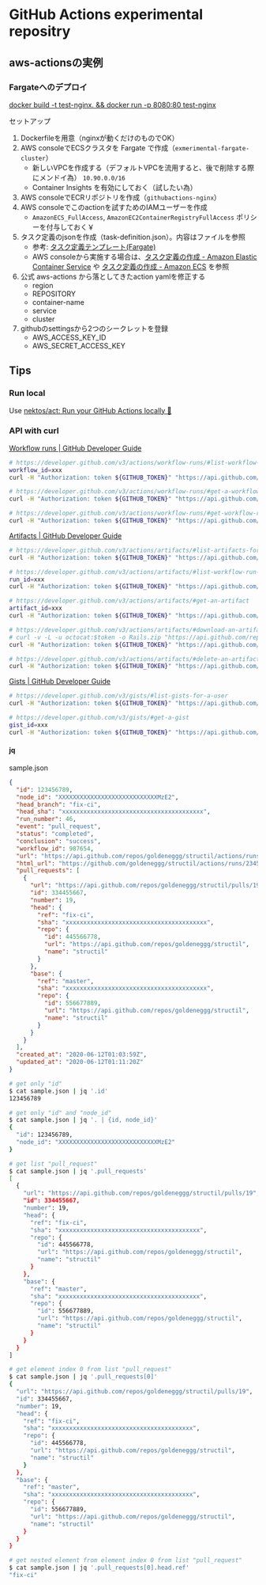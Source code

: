 GitHub Actions experimental repositry
==========


## aws-actionsの実例

### Fargateへのデプロイ
[docker build \-t test\-nginx\. && docker run \-p 8080:80 test\-nginx](https://dev.classmethod.jp/articles/github-actions-fargate-deploy/)


セットアップ

1. Dockerfileを用意（nginxが動くだけのものでOK）
2. AWS consoleでECSクラスタを Fargate で作成（`exmerimental-fargate-cluster`）
    - 新しいVPCを作成する（デフォルトVPCを流用すると、後で削除する際にメンドイ為） `10.90.0.0/16`
    - Container Insights を有効にしておく（試したい為）
3. AWS consoleでECRリポジトリを作成（`githubactions-nginx`）
4. AWS consoleでこのactionを試すためのIAMユーザーを作成
    - `AmazonECS_FullAccess`, `AmazonEC2ContainerRegistryFullAccess` ポリシーを付与しておく￥
5. タスク定義のjsonを作成（task-definition.json）。内容はファイルを参照
    - 参考: [タスク定義テンプレート(Fargate)](https://docs.aws.amazon.com/ja_jp/AmazonECS/latest/userguide/create-task-definition.html#task-definition-template)
    - AWS consoleから実施する場合は、[タスク定義の作成 \- Amazon Elastic Container Service](https://docs.aws.amazon.com/ja_jp/AmazonECS/latest/developerguide/create-task-definition.html) や [タスク定義の作成 \- Amazon ECS](https://docs.aws.amazon.com/ja_jp/AmazonECS/latest/userguide/create-task-definition.html) を参照
6. 公式 aws-actions から落としてきたaction yamlを修正する
    - region
    - REPOSITORY
    - container-name
    - service
    - cluster
7. githubのsettingsから2つのシークレットを登録
    - AWS_ACCESS_KEY_ID
    - AWS_SECRET_ACCESS_KEY

## Tips


### Run local
Use [nektos/act: Run your GitHub Actions locally 🚀](https://github.com/nektos/act)


### API with curl

[Workflow runs \| GitHub Developer Guide](https://developer.github.com/v3/actions/workflow-runs/)

```sh
# https://developer.github.com/v3/actions/workflow-runs/#list-workflow-runs
workflow_id=xxx
curl -H "Authorization: token ${GITHUB_TOKEN}" "https://api.github.com/repos/${GITHUB_OWNER}/${GITHUB_REPOS}/actions/workflows/${workflow_id}/runs"

# https://developer.github.com/v3/actions/workflow-runs/#get-a-workflow-run
curl -H "Authorization: token ${GITHUB_TOKEN}" "https://api.github.com/repos/${GITHUB_OWNER}/${GITHUB_REPOS}/actions/runs/${run_id}"

# https://developer.github.com/v3/actions/workflow-runs/#get-workflow-run-usage  ※public beta
curl -H "Authorization: token ${GITHUB_TOKEN}" "https://api.github.com/repos/${GITHUB_OWNER}/${GITHUB_REPOS}/actions/runs/${run_id}/timing"
```


[Artifacts \| GitHub Developer Guide](https://developer.github.com/v3/actions/artifacts/)


```sh
# https://developer.github.com/v3/actions/artifacts/#list-artifacts-for-a-repository
curl -H "Authorization: token ${GITHUB_TOKEN}" "https://api.github.com/repos/${GITHUB_OWNER}/${GITHUB_REPOS}/actions/artifacts"

# https://developer.github.com/v3/actions/artifacts/#list-workflow-run-artifacts
run_id=xxx
curl -H "Authorization: token ${GITHUB_TOKEN}" "https://api.github.com/repos/${GITHUB_OWNER}/${GITHUB_REPOS}/actions/runs/${run_id}/artifacts"

# https://developer.github.com/v3/actions/artifacts/#get-an-artifact
artifact_id=xxx
curl -H "Authorization: token ${GITHUB_TOKEN}" "https://api.github.com/repos/${GITHUB_OWNER}/${GITHUB_REPOS}/actions/artifacts/${artifact_id}"

# https://developer.github.com/v3/actions/artifacts/#download-an-artifact
# curl -v -L -u octocat:$token -o Rails.zip "https://api.github.com/repos/octo-org/octo-repo/actions/artifacts/30209828/zip"
curl -H "Authorization: token ${GITHUB_TOKEN}" "https://api.github.com/repos/${GITHUB_OWNER}/${GITHUB_REPOS}/actions/artifacts/${artifact_id}/:archive_format"

# https://developer.github.com/v3/actions/artifacts/#delete-an-artifact
curl -H "Authorization: token ${GITHUB_TOKEN}" "https://api.github.com/repos/${GITHUB_OWNER}/${GITHUB_REPOS}/actions/artifacts/${artifact_id}"

```

[Gists \| GitHub Developer Guide](https://developer.github.com/v3/gists/)

```sh
# https://developer.github.com/v3/gists/#list-gists-for-a-user
curl -H "Authorization: token ${GITHUB_TOKEN}" "https://api.github.com/users/${GITHUB_OWNER}/gists"

# https://developer.github.com/v3/gists/#get-a-gist
gist_id=xxx
curl -H "Authorization: token ${GITHUB_TOKEN}" "https://api.github.com/gists/${gist_id}"
```

#### jq

sample.json

```json
{
  "id": 123456789,
  "node_id": "XXXXXXXXXXXXXXXXXXXXXXXXXXXXMzE2",
  "head_branch": "fix-ci",
  "head_sha": "xxxxxxxxxxxxxxxxxxxxxxxxxxxxxxxxxxxxxxxx",
  "run_number": 46,
  "event": "pull_request",
  "status": "completed",
  "conclusion": "success",
  "workflow_id": 987654,
  "url": "https://api.github.com/repos/goldeneggg/structil/actions/runs/23456789",
  "html_url": "https://github.com/goldeneggg/structil/actions/runs/23456789",
  "pull_requests": [
    {
      "url": "https://api.github.com/repos/goldeneggg/structil/pulls/19",
      "id": 334455667,
      "number": 19,
      "head": {
        "ref": "fix-ci",
        "sha": "xxxxxxxxxxxxxxxxxxxxxxxxxxxxxxxxxxxxxxxx",
        "repo": {
          "id": 445566778,
          "url": "https://api.github.com/repos/goldeneggg/structil",
          "name": "structil"
        }
      },
      "base": {
        "ref": "master",
        "sha": "xxxxxxxxxxxxxxxxxxxxxxxxxxxxxxxxxxxxxxxx",
        "repo": {
          "id": 556677889,
          "url": "https://api.github.com/repos/goldeneggg/structil",
          "name": "structil"
        }
      }
    }
  ],
  "created_at": "2020-06-12T01:03:59Z",
  "updated_at": "2020-06-12T01:11:20Z"
}
```


```sh
# get only "id"
$ cat sample.json | jq '.id'
123456789

# get only "id" and "node_id"
$ cat sample.json | jq '. | {id, node_id}'
{
  "id": 123456789,
  "node_id": "XXXXXXXXXXXXXXXXXXXXXXXXXXXXMzE2"
}

# get list "pull_request"
$ cat sample.json | jq '.pull_requests'
[
  {
    "url": "https://api.github.com/repos/goldeneggg/structil/pulls/19",
    "id": 334455667,
    "number": 19,
    "head": {
      "ref": "fix-ci",
      "sha": "xxxxxxxxxxxxxxxxxxxxxxxxxxxxxxxxxxxxxxxx",
      "repo": {
        "id": 445566778,
        "url": "https://api.github.com/repos/goldeneggg/structil",
        "name": "structil"
      }
    },
    "base": {
      "ref": "master",
      "sha": "xxxxxxxxxxxxxxxxxxxxxxxxxxxxxxxxxxxxxxxx",
      "repo": {
        "id": 556677889,
        "url": "https://api.github.com/repos/goldeneggg/structil",
        "name": "structil"
      }
    }
  }
]

# get element index 0 from list "pull_request"
$ cat sample.json | jq '.pull_requests[0]'
{
  "url": "https://api.github.com/repos/goldeneggg/structil/pulls/19",
  "id": 334455667,
  "number": 19,
  "head": {
    "ref": "fix-ci",
    "sha": "xxxxxxxxxxxxxxxxxxxxxxxxxxxxxxxxxxxxxxxx",
    "repo": {
      "id": 445566778,
      "url": "https://api.github.com/repos/goldeneggg/structil",
      "name": "structil"
    }
  },
  "base": {
    "ref": "master",
    "sha": "xxxxxxxxxxxxxxxxxxxxxxxxxxxxxxxxxxxxxxxx",
    "repo": {
      "id": 556677889,
      "url": "https://api.github.com/repos/goldeneggg/structil",
      "name": "structil"
    }
  }
}

# get nested element from element index 0 from list "pull_request"
$ cat sample.json | jq '.pull_requests[0].head.ref'
"fix-ci"
```
